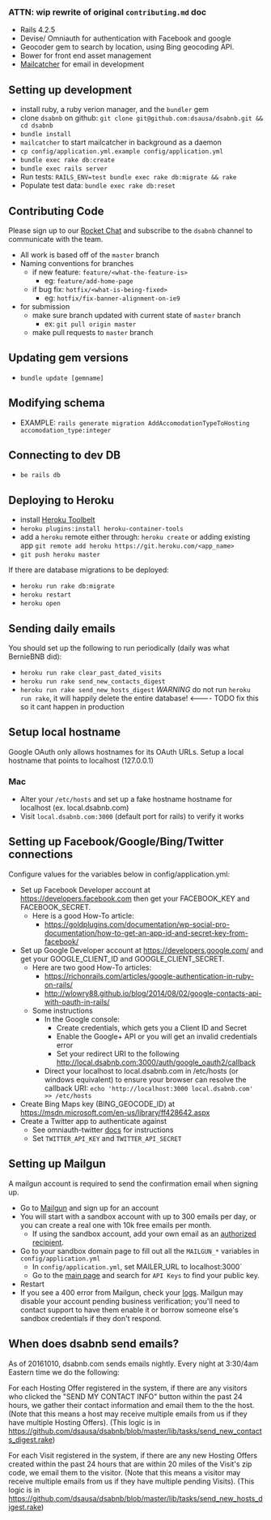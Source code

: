 ### ATTN: wip rewrite of original `contributing.md` doc

* Rails 4.2.5
* Devise/ Omniauth for authentication with Facebook and google
* Geocoder gem to search by location, using Bing geocoding API.
* Bower for front end asset management
* [Mailcatcher](https://mailcatcher.me) for email in development

## Setting up development
* install ruby, a ruby verion manager, and the `bundler` gem
* clone `dsabnb` on github: `git clone git@github.com:dsausa/dsabnb.git && cd dsabnb`
* `bundle install`
* `mailcatcher` to start mailcatcher in background as a daemon
* `cp config/application.yml.example config/application.yml`
* `bundle exec rake db:create`
* `bundle exec rails server`
* Run tests: `RAILS_ENV=test bundle exec rake db:migrate && rake`
* Populate test data: `bundle exec rake db:reset`

## Contributing Code
Please sign up to our [Rocket Chat](https://dsausa.chat) and subscribe to the `dsabnb` channel to communicate with the team.

* All work is based off of the `master` branch
* Naming conventions for branches
  * if new feature: `feature/<what-the-feature-is>`
    * eg: `feature/add-home-page`
  * if bug fix: `hotfix/<what-is-being-fixed>`
    * eg: `hotfix/fix-banner-alignment-on-ie9`
* for submission
  * make sure branch updated with current state of `master` branch
    * ex: `git pull origin master`
  * make pull requests to `master` branch

## Updating gem versions
* `bundle update [gemname]`

## Modifying schema
* EXAMPLE: `rails generate migration AddAccomodationTypeToHosting accomodation_type:integer`

## Connecting to dev DB
* `be rails db`

## Deploying to Heroku
* install [Heroku Toolbelt](https://toolbelt.heroku.com/)
* `heroku plugins:install heroku-container-tools`
* add a `heroku` remote either through: `heroku create` or adding existing app `git remote add heroku https://git.heroku.com/<app_name>`
* `git push heroku master`

If there are database migrations to be deployed:
* `heroku run rake db:migrate`
* `heroku restart`
* `heroku open`

## Sending daily emails
You should set up the following to run periodically (daily was what BernieBNB did):
* `heroku run rake clear_past_dated_visits`
* `heroku run rake send_new_contacts_digest`
* `heroku run rake send_new_hosts_digest`
*WARNING* do not run `heroku run rake`, it will happily delete the entire database!   <---- TODO fix this so it cant happen in production

## Setup local hostname
Google OAuth only allows hostnames for its OAuth URLs. Setup a local hostname that points to localhost (127.0.0.1)
### Mac
* Alter your `/etc/hosts` and set up a fake hostname hostname for localhost (ex. local.dsabnb.com)
* Visit `local.dsabnb.com:3000` (default port for rails) to verify it works

## Setting up Facebook/Google/Bing/Twitter connections
Configure values for the variables below in config/application.yml:
* Set up Facebook Developer account at https://developers.facebook.com
  then get your FACEBOOK_KEY and FACEBOOK_SECRET.
  * Here is a good How-To article:
    * https://goldplugins.com/documentation/wp-social-pro-documentation/how-to-get-an-app-id-and-secret-key-from-facebook/
* Set up Google Developer account at https://developers.google.com/
  and get your GOOGLE_CLIENT_ID and GOOGLE_CLIENT_SECRET.
  * Here are two good How-To articles:
    * https://richonrails.com/articles/google-authentication-in-ruby-on-rails/
    * http://wlowry88.github.io/blog/2014/08/02/google-contacts-api-with-oauth-in-rails/
  * Some instructions
    * In the Google console:
      * Create credentials, which gets you a Client ID and Secret
      * Enable the Google+ API or you will get an invalid credentials error
      * Set your redirect URI to the following http://local.dsabnb.com:3000/auth/google_oauth2/callback
    * Direct your localhost to local.dsabnb.com in /etc/hosts (or windows equivalent) to ensure your browser can resolve the callback URI:  `echo 'http://localhost:3000 local.dsabnb.com' >> /etc/hosts`
* Create Bing Maps key (BING_GEOCODE_ID) at
  https://msdn.microsoft.com/en-us/library/ff428642.aspx
* Create a Twitter app to authenticate against
  * See omniauth-twitter [docs](https://github.com/arunagw/omniauth-twitter#before-you-begin) for instructions
  * Set `TWITTER_API_KEY` and `TWITTER_API_SECRET`

## Setting up Mailgun

A mailgun account is required to send the confirmation email when signing up.

* Go to [Mailgun](https://mailgun.com) and sign up for an account
* You will start with a sandbox account with up to 300 emails per day, or you can create a real one with 10k free emails per month.
    * If using the sandbox account, add your own email as an [authorized recipient](https://mailgun.com/app/testing/recipients).
* Go to your sandbox domain page to fill out all the `MAILGUN_*` variables in `config/application.yml`
    * In `config/application.yml`, set MAILER_URL to localhost:3000`
    * Go to the [main page](https://mailgun.com/app/dashboard) and search for `API Keys` to find your public key.
* Restart
* If you see a 400 error from Mailgun, check your [logs](https://mailgun.com/app/logs). Mailgun may disable your account pending business verification; you'll need to contact support to have them enable it or borrow someone else's sandbox credentials if they don't respond.

## When does dsabnb send emails?

As of 20161010, dsabnb.com sends emails nightly.  Every night at 3:30/4am Eastern time we do the following:

For each Hosting Offer registered in the system, if there are any visitors who clicked the "SEND MY CONTACT INFO" button within the past 24 hours, we gather their contact information and email them to the the host. (Note that this means a host may receive multiple emails from us if they have multiple Hosting Offers).  (This logic is in https://github.com/dsausa/dsabnb/blob/master/lib/tasks/send_new_contacts_digest.rake)

For each Visit registered in the system, if there are any new Hosting Offers created within the past 24 hours that are within 20 miles of the Visit's zip code, we email them to the visitor. (Note that this means a visitor may receive multiple emails from us if they have multiple pending Visits).  (This logic is in https://github.com/dsausa/dsabnb/blob/master/lib/tasks/send_new_hosts_digest.rake)
